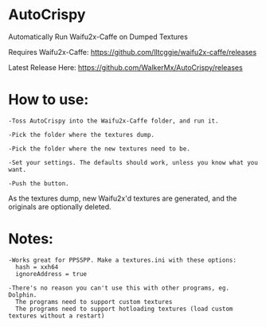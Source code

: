 # AutoCrispy
Automatically Run Waifu2x-Caffe on Dumped Textures

Requires Waifu2x-Caffe: https://github.com/lltcggie/waifu2x-caffe/releases

Latest Release Here: https://github.com/WalkerMx/AutoCrispy/releases

# How to use:
    -Toss AutoCrispy into the Waifu2x-Caffe folder, and run it.
  
    -Pick the folder where the textures dump.
  
    -Pick the folder where the new textures need to be.
  
    -Set your settings. The defaults should work, unless you know what you want.
  
    -Push the button.
  
  
  As the textures dump, new Waifu2x'd textures are generated, and the originals are optionally deleted.
  
  # Notes:
    -Works great for PPSSPP. Make a textures.ini with these options:
      hash = xxh64
      ignoreAddress = true
      
    -There's no reason you can't use this with other programs, eg. Dolphin.
      The programs need to support custom textures
      The programs need to support hotloading textures (load custom textures without a restart)
